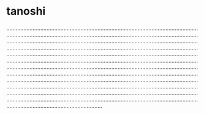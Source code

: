 # tanoshi
..............................................................................................................................................................................................................................................................................................................................................................................................................................................................................................................................................................................................................................................................................................................................................................................................................................................................................................................................................................................................................................................................................................................................................................................................................................................................................................................................................................................................................................................................................................................................................................................................................